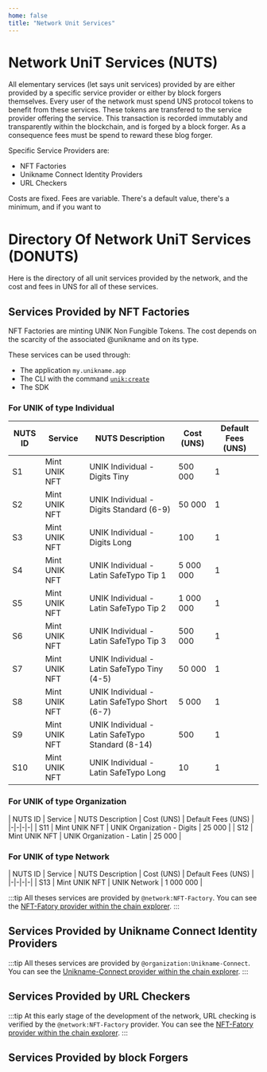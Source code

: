 ```yaml
---
home: false
title: "Network Unit Services"
---
```


# Network UniT Services (NUTS)

All elementary services (let says unit services) provided by <uns/> are either provided by a specific service provider or either by block forgers themselves. Every user of the network must spend UNS protocol tokens to benefit from these services. These tokens are transfered to the service provider offering the service. This transaction is recorded immutably and transparently within the blockchain, and is forged by a block forger. As a consequence fees must be spend to reward these blog forger. 

Specific Service Providers are:
- NFT Factories
- Unikname Connect Identity Providers
- URL Checkers

Costs are fixed.
Fees are variable. There's a default value, there's a minimum, and if you want to 


# Directory Of Network UniT Services (DONUTS)

Here is the directory of all unit services provided by the network, and the cost and fees in UNS for all of these services.

## Services Provided by NFT Factories

NFT Factories are minting UNIK Non Fungible Tokens. The cost depends on the scarcity of the associated @unikname and on its type.

These services can be used through: 
- The application ``my.unikname.app``
- The CLI with the command [`unik:create`](/uns-use-the-network/cli.html#unik-create)
- The SDK 

### For UNIK of type Individual
| NUTS ID | Service | NUTS Description | Cost (UNS) | Default Fees (UNS) |
|-|-|-|-|-|
| S1 | Mint UNIK NFT | UNIK Individual - Digits Tiny | 500 000 | 1 |
| S2 | Mint UNIK NFT | UNIK Individual - Digits Standard (6-9) | 50 000 | 1 |
| S3 | Mint UNIK NFT | UNIK Individual - Digits Long | 100 | 1 |
| S4 | Mint UNIK NFT | UNIK Individual - Latin SafeTypo Tip 1 | 5 000 000 | 1 |
| S5 | Mint UNIK NFT | UNIK Individual - Latin SafeTypo Tip 2 | 1 000 000 | 1 |
| S6 | Mint UNIK NFT | UNIK Individual - Latin SafeTypo Tip 3 |   500 000 | 1 |
| S7 | Mint UNIK NFT | UNIK Individual - Latin SafeTypo Tiny (4-5) | 50 000 | 1 |
| S8 | Mint UNIK NFT | UNIK Individual - Latin SafeTypo Short (6-7) | 5 000 | 1 |
| S9 | Mint UNIK NFT | UNIK Individual - Latin SafeTypo Standard (8-14) | 500 | 1 |
| S10 | Mint UNIK NFT | UNIK Individual - Latin SafeTypo Long | 10 | 1 |

### For UNIK of type Organization
| NUTS ID | Service | NUTS Description | Cost (UNS) | Default Fees (UNS) |
|-|-|-|-|
| S11 | Mint UNIK NFT | UNIK Organization - Digits | 25 000 |
| S12 | Mint UNIK NFT | UNIK Organization - Latin | 25 000 |

### For UNIK of type Network 
| NUTS ID | Service | NUTS Description | Cost (UNS) | Default Fees (UNS) |
|-|-|-|-|
| S13 | Mint UNIK NFT | UNIK Network | 1 000 000 |

:::tip
All theses services are provided by `@network:NFT-Factory`. You can see the [NFT-Fatory provider within the chain explorer](https://explorer.uns.network/uniks/fbfbe7d9e8c005f1a9937d9fd17c4ef7da2ff8037a71e6cb7847b302eda4d08a).
:::

## Services Provided by Unikname Connect Identity Providers

:::tip
All theses services are provided by `@organization:Unikname-Connect`. You can see the [Unikname-Connect provider within the chain explorer](https://explorer.uns.network/uniks/c1917f3ccd56a7e47f68028c6970d0b005dc31ebc61ccc6df08d7605bce82a0f).
:::

## Services Provided by URL Checkers

:::tip
At this early stage of the development of the network, URL checking is verified by the `@network:NFT-Factory` provider. You can see the [NFT-Fatory provider within the chain explorer](https://explorer.uns.network/uniks/fbfbe7d9e8c005f1a9937d9fd17c4ef7da2ff8037a71e6cb7847b302eda4d08a).
:::


## Services Provided by block Forgers

